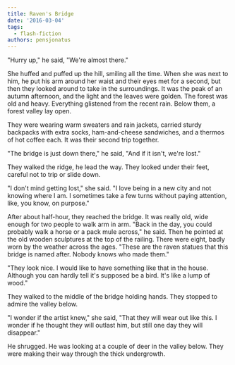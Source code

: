```yaml
---
title: Raven's Bridge
date: '2016-03-04'
tags:
  - flash-fiction
authors: pensjonatus
---
```


"Hurry up," he said, "We're almost there."

She huffed and puffed up the hill, smiling all the time. When she was next to
him, he put his arm around her waist and their eyes met for a second, but then
they looked around to take in the surroundings. It was the peak of an autumn
afternoon, and the light and the leaves were golden. The forest was old and
heavy. Everything glistened from the recent rain. Below them, a forest valley
lay open.

<!-- truncate -->

They were wearing warm sweaters and rain jackets, carried sturdy backpacks with
extra socks, ham-and-cheese sandwiches, and a thermos of hot coffee each. It was
their second trip together.

"The bridge is just down there," he said, "And if it isn't, we're lost."

They walked the ridge, he lead the way. They looked under their feet, careful
not to trip or slide down.

"I don't mind getting lost," she said. "I love being in a new city and not
knowing where I am. I sometimes take a few turns without paying attention, like,
you know, on purpose."

After about half-hour, they reached the bridge. It was really old, wide enough
for two people to walk arm in arm. "Back in the day, you could probably walk a
horse or a pack mule across," he said. Then he pointed at the old wooden
sculptures at the top of the railing. There were eight, badly worn by the
weather across the ages. "These are the raven statues that this bridge is named
after. Nobody knows who made them."

"They look nice. I would like to have something like that in the house. Although
you can hardly tell it's supposed be a bird. It's like a lump of wood."

They walked to the middle of the bridge holding hands. They stopped to admire
the valley below.

"I wonder if the artist knew," she said, "That they will wear out like this. I
wonder if he thought they will outlast him, but still one day they will
disappear."

He shrugged. He was looking at a couple of deer in the valley below. They were
making their way through the thick undergrowth.
